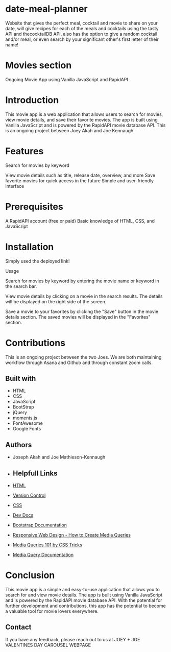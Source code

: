 # date-meal-planner
Website that gives the perfect meal, cocktail and movie to share on your date, will give recipes for each of the meals and cocktails using the tasty API and thecocktailDB API, also has the option to give a random cocktail and/or meal, or even search by your significant other's first letter of their name!

# Movies section
Ongoing Movie App using Vanilla JavaScript and RapidAPI

# Introduction

This movie app is a web application that allows users to search for movies, view movie details, and save their favorite movies. The app is built using Vanilla JavaScript and is powered by the RapidAPI movie database API. This is an ongoing project between Joey Akah and Joe Kennaugh.

# Features

Search for movies by keyword

View movie details such as title, release date, overview, and more
Save favorite movies for quick access in the future
Simple and user-friendly interface

# Prerequisites

A RapidAPI account (free or paid)
Basic knowledge of HTML, CSS, and JavaScript

# Installation
Simply used the deployed link!

Usage


Search for movies by keyword by entering the movie name or keyword in the search bar.

View movie details by clicking on a movie in the search results. The details will be displayed on the right side of the screen.

Save a movie to your favorites by clicking the "Save" button in the movie details section. The saved movies will be displayed in the "Favorites" section.

# Contributions
This is an ongoing project between the two Joes. We are both maintaining workflow through Asana and Github and through constant zoom calls.

## Built with
* HTML
* CSS
* JavaScript
* BootStrap
* jQuery
* moments.js
* FontAwesome
* Google Fonts


## Authors

- Joseph Akah and Joe Mathieson-Kennaugh

- ##  Helpfull Links

 - [HTML](https://developer.mozilla.org/en-US/docs/Web/HTML)
 - [Version Control](https://en.wikipedia.org/wiki/Version_control)
 - [CSS](https://developer.mozilla.org/en-US/docs/Web/CSS)
 - [Dev Docs](https://devdocs.io/)
- [Bootstrap Documentation](https://getbootstrap.com/docs/4.0/getting-started/introduction/)

- [Responsive Web Design - How to Create Media Queries](https://www.youtube.com/watch?v=5xzaGSYd7jM)

- [Media Queries 101 by CSS Tricks](https://css-tricks.com/css-media-queries/)

- [Media Query Documentation](https://www.w3schools.com/css/css_rwd_mediaqueries.asp)


# Conclusion
This movie app is a simple and easy-to-use application that allows you to search for and view movie details. The app is built using Vanilla JavaScript and is powered by the RapidAPI movie database API. With the potential for further development and contributions, this app has the potential to become a valuable tool for movie lovers everywhere.


## Contact 

If you have any feedback, please reach out to us at JOEY + JOE VALENTINES DAY CAROUSEL WEBPAGE


